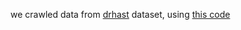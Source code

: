 we crawled data from [drhast](https://drhast.com/q/) dataset, using [this code](https://github.com/Mehrdadghassabi/PediQA/blob/main/drhast/drhast_crawl.py)
